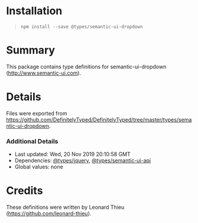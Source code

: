 # Installation
> `npm install --save @types/semantic-ui-dropdown`

# Summary
This package contains type definitions for semantic-ui-dropdown (http://www.semantic-ui.com).

# Details
Files were exported from https://github.com/DefinitelyTyped/DefinitelyTyped/tree/master/types/semantic-ui-dropdown.

### Additional Details
 * Last updated: Wed, 20 Nov 2019 20:10:58 GMT
 * Dependencies: [@types/jquery](https://npmjs.com/package/@types/jquery), [@types/semantic-ui-api](https://npmjs.com/package/@types/semantic-ui-api)
 * Global values: none

# Credits
These definitions were written by Leonard Thieu (https://github.com/leonard-thieu).
